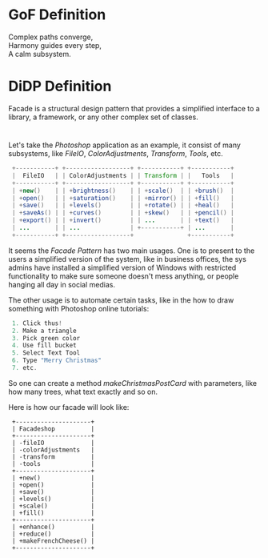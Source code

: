 # GoF Definition
Complex paths converge,  
Harmony guides every step,  
A calm subsystem.

# DiDP Definition
Facade is a structural design pattern that provides a simplified
interface to a library, a framework, or any other complex set of
classes.

#
Let's take the *Photoshop* application as an example, it consist of
many subsystems, like *FileIO*, *ColorAdjustments*, *Transform*,
*Tools*, etc.
```java
 +-----------+ +------------------+ +-----------+ +-----------+
 |  FileIO   | | ColorAdjustments | | Transform | |   Tools   |
 +-----------+ +------------------+ +-----------+ +-----------+
 | +new()    | | +brightness()    | | +scale()  | | +brush()  |
 | +open()   | | +saturation()    | | +mirror() | | +fill()   |
 | +save()   | | +levels()        | | +rotate() | | +heal()   |
 | +saveAs() | | +curves()        | | +skew()   | | +pencil() |
 | +export() | | +invert()        | | ...       | | +text()   |
 | ...       | | ...              | +-----------+ | ...       |
 +-----------+ +------------------+               +-----------+
```

It seems the *Facade Pattern* has two main usages. One is to
present to the users a simplified version of the system, like in
business offices, the sys admins have installed a simplified version
of Windows with restricted functionality to make sure someone
doesn't mess anything, or people hanging all day in social medias.

The other usage is to automate certain tasks, like in the how to 
draw something with Photoshop online tutorials:
```c++
 1. Click thus!
 2. Make a triangle
 3. Pick green color
 4. Use fill bucket
 5. Select Text Tool
 6. Type "Merry Christmas"
 7. etc.
```

So one can create a method *makeChristmasPostCard* with parameters,
like how many trees, what text exactly and so on. 

Here is how our facade will look like:
```
 +---------------------+
 | Facadeshop          |
 +---------------------+
 | -fileIO             |
 | -colorAdjustments   |
 | -transform          |
 | -tools              |
 +---------------------+
 | +new()              |
 | +open()             |
 | +save()             |
 | +levels()           |
 | +scale()            |
 | +fill()             |
 +---------------------+
 | +enhance()          |
 | +reduce()           |
 | +makeFrenchCheese() |
 +---------------------+
```
